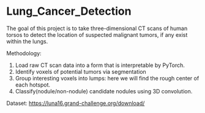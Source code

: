 # Lung_Cancer_Detection

The goal of this project is to take three-dimensional CT scans of human torsos 
to detect the location of suspected malignant tumors, if any exist within the lungs.

Methodology:

1. Load raw CT scan data into a form that is interpretable by PyTorch.
2. Identify voxels of potential tumors via segmentation
3. Group interesting voxels into lumps: here we will find the rough center of each hotspot.
4. Classify(nodule/non-nodule) candidate nodules using 3D convolution.

Dataset: https://luna16.grand-challenge.org/download/
